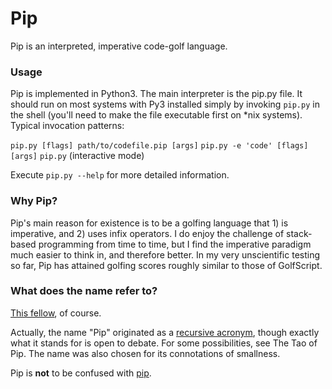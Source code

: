# Pip

Pip is an interpreted, imperative code-golf language.

### Usage

Pip is implemented in Python3. The main interpreter is the pip.py file. It should run on most systems with Py3 installed simply by invoking `pip.py` in the shell (you'll need to make the file executable first on *nix systems). Typical invocation patterns:

`pip.py [flags] path/to/codefile.pip [args]`
`pip.py -e 'code' [flags] [args]`
`pip.py` (interactive mode)

Execute `pip.py --help` for more detailed information.

### Why Pip?

Pip's main reason for existence is to be a golfing language that 1) is imperative, and 2) uses infix operators. I do enjoy the challenge of stack-based programming from time to time, but I find the imperative paradigm much easier to think in, and therefore better. In my very unscientific testing so far, Pip has attained golfing scores roughly similar to those of GolfScript.

### What does the name refer to?

[This fellow](http://en.wikipedia.org/wiki/Pip_(Great_Expectations)), of course.

Actually, the name "Pip" originated as a [recursive acronym](http://en.wikipedia.org/wiki/Recursive_acronym), though exactly what it stands for is open to debate. For some possibilities, see The Tao of Pip. The name was also chosen for its connotations of smallness.

Pip is **not** to be confused with [pip](http://en.wikipedia.org/wiki/Pip_(package_manager)).
